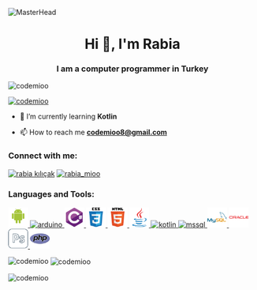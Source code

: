 ![MasterHead](https://media.licdn.com/dms/image/v2/D4D16AQHRZfKutq1Nkw/profile-displaybackgroundimage-shrink_350_1400/profile-displaybackgroundimage-shrink_350_1400/0/1730057060348?e=1735776000&v=beta&t=7WoH89v9p0G6jTCYyKnqV5iSTs2T6J_OR0F5geSRwQU)
<h1 align="center">Hi 👋, I'm Rabia</h1>
<h3 align="center">I am a computer programmer in Turkey</h3>

<p align="left"> <img src="https://komarev.com/ghpvc/?username=codemioo&label=Profile%20views&color=0e75b6&style=flat" alt="codemioo" /> </p>

<p align="left"> <a href="https://github.com/ryo-ma/github-profile-trophy"><img src="https://github-profile-trophy.vercel.app/?username=codemioo" alt="codemioo" /></a> </p>

- 🌱 I’m currently learning **Kotlin**

- 📫 How to reach me **codemioo8@gmail.com**

<h3 align="left">Connect with me:</h3>
<p align="left">
<a href="https://www.linkedin.com/in/rabia-kılıçak-943604264" target="blank"><img align="center" src="https://raw.githubusercontent.com/rahuldkjain/github-profile-readme-generator/master/src/images/icons/Social/linked-in-alt.svg" alt="rabia kılıçak" height="30" width="40" /></a>
<a href="https://instagram.com/rabia_mioo" target="blank"><img align="center" src="https://raw.githubusercontent.com/rahuldkjain/github-profile-readme-generator/master/src/images/icons/Social/instagram.svg" alt="rabia_mioo" height="30" width="40" /></a>
</p>

<h3 align="left">Languages and Tools:</h3>
<p align="left"> <a href="https://developer.android.com" target="_blank" rel="noreferrer"> <img src="https://raw.githubusercontent.com/devicons/devicon/master/icons/android/android-original-wordmark.svg" alt="android" width="40" height="40"/> </a> <a href="https://www.arduino.cc/" target="_blank" rel="noreferrer"> <img src="https://cdn.worldvectorlogo.com/logos/arduino-1.svg" alt="arduino" width="40" height="40"/> </a> <a href="https://www.w3schools.com/cs/" target="_blank" rel="noreferrer"> <img src="https://raw.githubusercontent.com/devicons/devicon/master/icons/csharp/csharp-original.svg" alt="csharp" width="40" height="40"/> </a> <a href="https://www.w3schools.com/css/" target="_blank" rel="noreferrer"> <img src="https://raw.githubusercontent.com/devicons/devicon/master/icons/css3/css3-original-wordmark.svg" alt="css3" width="40" height="40"/> </a> <a href="https://www.w3.org/html/" target="_blank" rel="noreferrer"> <img src="https://raw.githubusercontent.com/devicons/devicon/master/icons/html5/html5-original-wordmark.svg" alt="html5" width="40" height="40"/> </a> <a href="https://www.java.com" target="_blank" rel="noreferrer"> <img src="https://raw.githubusercontent.com/devicons/devicon/master/icons/java/java-original.svg" alt="java" width="40" height="40"/> </a> <a href="https://kotlinlang.org" target="_blank" rel="noreferrer"> <img src="https://www.vectorlogo.zone/logos/kotlinlang/kotlinlang-icon.svg" alt="kotlin" width="40" height="40"/> </a> <a href="https://www.microsoft.com/en-us/sql-server" target="_blank" rel="noreferrer"> <img src="https://www.svgrepo.com/show/303229/microsoft-sql-server-logo.svg" alt="mssql" width="40" height="40"/> </a> <a href="https://www.mysql.com/" target="_blank" rel="noreferrer"> <img src="https://raw.githubusercontent.com/devicons/devicon/master/icons/mysql/mysql-original-wordmark.svg" alt="mysql" width="40" height="40"/> </a> <a href="https://www.oracle.com/" target="_blank" rel="noreferrer"> <img src="https://raw.githubusercontent.com/devicons/devicon/master/icons/oracle/oracle-original.svg" alt="oracle" width="40" height="40"/> </a> <a href="https://www.photoshop.com/en" target="_blank" rel="noreferrer"> <img src="https://raw.githubusercontent.com/devicons/devicon/master/icons/photoshop/photoshop-line.svg" alt="photoshop" width="40" height="40"/> </a> <a href="https://www.php.net" target="_blank" rel="noreferrer"> <img src="https://raw.githubusercontent.com/devicons/devicon/master/icons/php/php-original.svg" alt="php" width="40" height="40"/> </a> </p>

<p><img align="left" src="https://github-readme-stats.vercel.app/api/top-langs?username=codemioo&show_icons=true&locale=en&layout=compact" alt="codemioo" /></p>

<p>&nbsp;<img align="center" src="https://github-readme-stats.vercel.app/api?username=codemioo&show_icons=true&locale=en" alt="codemioo" /></p>

<p><img align="center" src="https://github-readme-streak-stats.herokuapp.com/?user=codemioo&" alt="codemioo" /></p>

<!---
Codemioo/Codemioo is a ✨ special ✨ repository because its `README.md` (this file) appears on your GitHub profile.
You can click the Preview link to take a look at your changes.
--->
